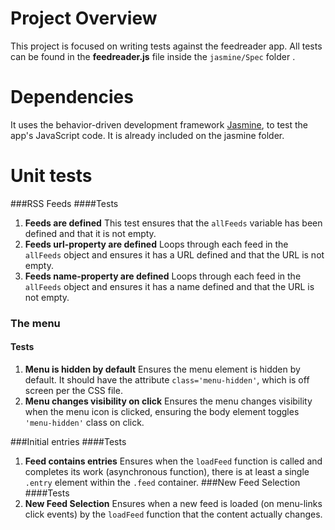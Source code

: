 # Project Overview

This project is focused on writing tests against the feedreader app. All tests can be found in the **feedreader.js** file inside the `jasmine/Spec` folder .

# Dependencies

It uses the behavior-driven development framework [Jasmine](http://jasmine.github.io/), to test the app's JavaScript code. It is already included on the jasmine folder.

# Unit tests
###RSS Feeds
  ####Tests
  1. **Feeds are defined**   This test ensures that the `allFeeds` variable has been defined and that it is not empty.
  2. **Feeds url-property are defined**
  Loops through each feed in the `allFeeds` object and ensures it has a URL defined and that the URL is not empty.
  3. **Feeds name-property are defined**
  Loops through each feed in the `allFeeds` object and ensures it has a name defined and that the URL is not empty.

### The menu
  #### Tests
  1. **Menu is hidden by default**
   Ensures the menu element is hidden by default. It should have the attribute `class='menu-hidden'`, which
   is off screen per the CSS file.
  2. **Menu changes visibility on click**
   Ensures the menu changes visibility when the menu icon is clicked, ensuring the body element toggles `'menu-hidden'` class on click.

###Initial entries
  ####Tests
  1. **Feed contains entries** Ensures when the `loadFeed` function is called and completes its work (asynchronous function), there is at least a single `.entry` element within the `.feed` container.
###New Feed Selection
  ####Tests
  1. **New Feed Selection**
  Ensures when a new feed is loaded (on menu-links click events)
 by the `loadFeed` function that the content actually changes.
